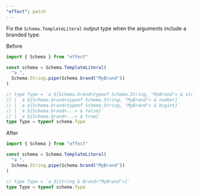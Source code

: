 ```yaml
---
"effect": patch
---
```


Fix the `Schema.TemplateLiteral` output type when the arguments include a branded type.

Before

```ts
import { Schema } from "effect"

const schema = Schema.TemplateLiteral(
  "a ",
  Schema.String.pipe(Schema.brand("MyBrand"))
)

// type Type = `a ${Schema.brand<typeof Schema.String, "MyBrand"> & string}`
// | `a ${Schema.brand<typeof Schema.String, "MyBrand"> & number}`
// | `a ${Schema.brand<typeof Schema.String, "MyBrand"> & bigint}`
// | `a ${Schema.brand<...> & false}`
// | `a ${Schema.brand<...> & true}`
type Type = typeof schema.Type
```

After

```ts
import { Schema } from "effect"

const schema = Schema.TemplateLiteral(
  "a ",
  Schema.String.pipe(Schema.brand("MyBrand"))
)

// type Type = `a ${string & Brand<"MyBrand">}`
type Type = typeof schema.Type
```
